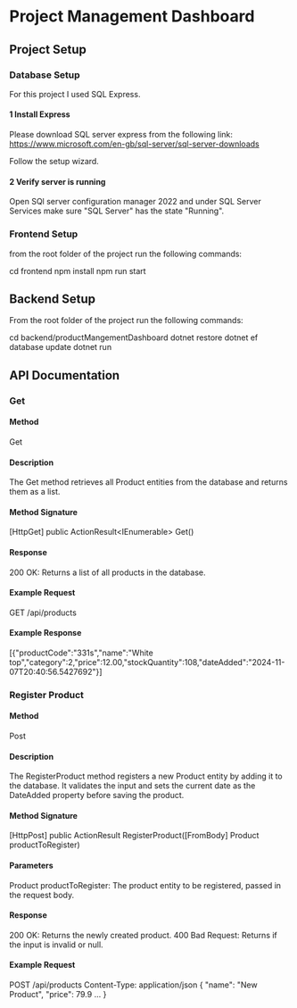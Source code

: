 # Project Management Dashboard

## Project Setup

### Database Setup

For this project I used SQL Express.

#### 1 Install Express

Please download SQL server express from the following link:
https://www.microsoft.com/en-gb/sql-server/sql-server-downloads

Follow the setup wizard.

#### 2 Verify server is running

Open SQl server configuration manager 2022 and under SQL Server Services make sure "SQL Server" has the state "Running".

### Frontend Setup

from the root folder of the project run the following commands:

cd frontend
npm install
npm run start

## Backend Setup

From the root folder of the project run the following commands:

cd backend/productMangementDashboard
dotnet restore
dotnet ef database update
dotnet run

## API Documentation

### Get
#### Method
Get
#### Description
The Get method retrieves all Product entities from the database and returns them as a list.
#### Method Signature
[HttpGet]
public ActionResult<IEnumerable<Product>> Get()
#### Response
200 OK: Returns a list of all products in the database.
#### Example Request
GET /api/products
#### Example Response
[{"productCode":"331s","name":"White top","category":2,"price":12.00,"stockQuantity":108,"dateAdded":"2024-11-07T20:40:56.5427692"}]

### Register Product
#### Method
Post
#### Description
The RegisterProduct method registers a new Product entity by adding it to the database. It validates the input and sets the current date as the DateAdded property before saving the product.
#### Method Signature
[HttpPost]
public ActionResult<Product> RegisterProduct([FromBody] Product productToRegister)
#### Parameters
Product productToRegister: The product entity to be registered, passed in the request body.
#### Response
200 OK: Returns the newly created product.
400 Bad Request: Returns if the input is invalid or null.
#### Example Request
POST /api/products
Content-Type: application/json
{
    "name": "New Product",
    "price": 79.9
    ...
}

